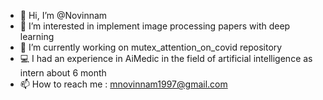- 👋 Hi, I’m @Novinnam
- 👀 I’m interested in implement image processing papers with deep learning
- 🌱 I’m currently working on mutex_attention_on_covid repository
- 💻 I had an experience in AiMedic in the field of artificial intelligence as intern about 6 month
- 📫 How to reach me : mnovinnam1997@gmail.com
